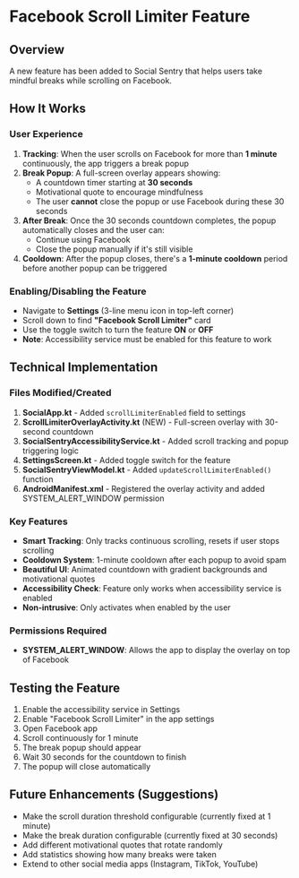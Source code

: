 # Facebook Scroll Limiter Feature

## Overview
A new feature has been added to Social Sentry that helps users take mindful breaks while scrolling on Facebook.

## How It Works

### User Experience
1. **Tracking**: When the user scrolls on Facebook for more than **1 minute** continuously, the app triggers a break popup
2. **Break Popup**: A full-screen overlay appears showing:
   - A countdown timer starting at **30 seconds**
   - Motivational quote to encourage mindfulness
   - The user **cannot** close the popup or use Facebook during these 30 seconds
3. **After Break**: Once the 30 seconds countdown completes, the popup automatically closes and the user can:
   - Continue using Facebook
   - Close the popup manually if it's still visible
4. **Cooldown**: After the popup closes, there's a **1-minute cooldown** period before another popup can be triggered

### Enabling/Disabling the Feature
- Navigate to **Settings** (3-line menu icon in top-left corner)
- Scroll down to find **"Facebook Scroll Limiter"** card
- Use the toggle switch to turn the feature **ON** or **OFF**
- **Note**: Accessibility service must be enabled for this feature to work

## Technical Implementation

### Files Modified/Created

1. **SocialApp.kt** - Added `scrollLimiterEnabled` field to settings
2. **ScrollLimiterOverlayActivity.kt** (NEW) - Full-screen overlay with 30-second countdown
3. **SocialSentryAccessibilityService.kt** - Added scroll tracking and popup triggering logic
4. **SettingsScreen.kt** - Added toggle switch for the feature
5. **SocialSentryViewModel.kt** - Added `updateScrollLimiterEnabled()` function
6. **AndroidManifest.xml** - Registered the overlay activity and added SYSTEM_ALERT_WINDOW permission

### Key Features
- **Smart Tracking**: Only tracks continuous scrolling, resets if user stops scrolling
- **Cooldown System**: 1-minute cooldown after each popup to avoid spam
- **Beautiful UI**: Animated countdown with gradient backgrounds and motivational quotes
- **Accessibility Check**: Feature only works when accessibility service is enabled
- **Non-intrusive**: Only activates when enabled by the user

### Permissions Required
- **SYSTEM_ALERT_WINDOW**: Allows the app to display the overlay on top of Facebook

## Testing the Feature

1. Enable the accessibility service in Settings
2. Enable "Facebook Scroll Limiter" in the app settings
3. Open Facebook app
4. Scroll continuously for 1 minute
5. The break popup should appear
6. Wait 30 seconds for the countdown to finish
7. The popup will close automatically

## Future Enhancements (Suggestions)
- Make the scroll duration threshold configurable (currently fixed at 1 minute)
- Make the break duration configurable (currently fixed at 30 seconds)
- Add different motivational quotes that rotate randomly
- Add statistics showing how many breaks were taken
- Extend to other social media apps (Instagram, TikTok, YouTube)

